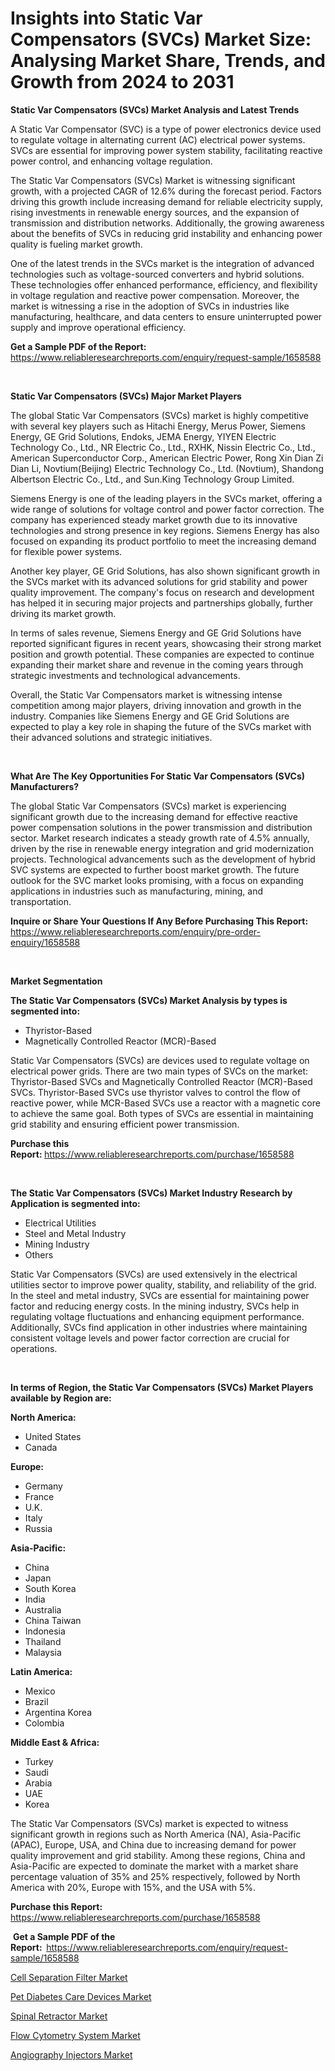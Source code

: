 <p><h1>Insights into Static Var Compensators (SVCs) Market Size: Analysing Market Share, Trends, and Growth from 2024 to 2031</h1></p><p><strong>Static Var Compensators (SVCs) Market Analysis and Latest Trends</strong></p>
<p><p>A Static Var Compensator (SVC) is a type of power electronics device used to regulate voltage in alternating current (AC) electrical power systems. SVCs are essential for improving power system stability, facilitating reactive power control, and enhancing voltage regulation.</p><p>The Static Var Compensators (SVCs) Market is witnessing significant growth, with a projected CAGR of 12.6% during the forecast period. Factors driving this growth include increasing demand for reliable electricity supply, rising investments in renewable energy sources, and the expansion of transmission and distribution networks. Additionally, the growing awareness about the benefits of SVCs in reducing grid instability and enhancing power quality is fueling market growth.</p><p>One of the latest trends in the SVCs market is the integration of advanced technologies such as voltage-sourced converters and hybrid solutions. These technologies offer enhanced performance, efficiency, and flexibility in voltage regulation and reactive power compensation. Moreover, the market is witnessing a rise in the adoption of SVCs in industries like manufacturing, healthcare, and data centers to ensure uninterrupted power supply and improve operational efficiency.</p></p>
<p><strong>Get a Sample PDF of the Report:&nbsp;</strong> <a href="https://www.reliableresearchreports.com/enquiry/request-sample/1658588">https://www.reliableresearchreports.com/enquiry/request-sample/1658588</a></p>
<p>&nbsp;</p>
<p><strong>Static Var Compensators (SVCs) Major Market Players</strong></p>
<p><p>The global Static Var Compensators (SVCs) market is highly competitive with several key players such as Hitachi Energy, Merus Power, Siemens Energy, GE Grid Solutions, Endoks, JEMA Energy, YIYEN Electric Technology Co., Ltd., NR Electric Co., Ltd., RXHK, Nissin Electric Co., Ltd., American Superconductor Corp., American Electric Power, Rong Xin Dian Zi Dian Li, Novtium(Beijing) Electric Technology Co., Ltd. (Novtium), Shandong Albertson Electric Co., Ltd., and Sun.King Technology Group Limited.</p><p>Siemens Energy is one of the leading players in the SVCs market, offering a wide range of solutions for voltage control and power factor correction. The company has experienced steady market growth due to its innovative technologies and strong presence in key regions. Siemens Energy has also focused on expanding its product portfolio to meet the increasing demand for flexible power systems.</p><p>Another key player, GE Grid Solutions, has also shown significant growth in the SVCs market with its advanced solutions for grid stability and power quality improvement. The company's focus on research and development has helped it in securing major projects and partnerships globally, further driving its market growth.</p><p>In terms of sales revenue, Siemens Energy and GE Grid Solutions have reported significant figures in recent years, showcasing their strong market position and growth potential. These companies are expected to continue expanding their market share and revenue in the coming years through strategic investments and technological advancements.</p><p>Overall, the Static Var Compensators market is witnessing intense competition among major players, driving innovation and growth in the industry. Companies like Siemens Energy and GE Grid Solutions are expected to play a key role in shaping the future of the SVCs market with their advanced solutions and strategic initiatives.</p></p>
<p>&nbsp;</p>
<p><strong>What Are The Key Opportunities For Static Var Compensators (SVCs) Manufacturers?</strong></p>
<p><p>The global Static Var Compensators (SVCs) market is experiencing significant growth due to the increasing demand for effective reactive power compensation solutions in the power transmission and distribution sector. Market research indicates a steady growth rate of 4.5% annually, driven by the rise in renewable energy integration and grid modernization projects. Technological advancements such as the development of hybrid SVC systems are expected to further boost market growth. The future outlook for the SVC market looks promising, with a focus on expanding applications in industries such as manufacturing, mining, and transportation.</p></p>
<p><strong>Inquire or Share Your Questions If Any Before Purchasing This Report:</strong> <a href="https://www.reliableresearchreports.com/enquiry/pre-order-enquiry/1658588">https://www.reliableresearchreports.com/enquiry/pre-order-enquiry/1658588</a></p>
<p>&nbsp;</p>
<p><strong>Market Segmentation</strong></p>
<p><strong>The Static Var Compensators (SVCs) Market Analysis by types is segmented into:</strong></p>
<p><ul><li>Thyristor-Based</li><li>Magnetically Controlled Reactor (MCR)-Based</li></ul></p>
<p><p>Static Var Compensators (SVCs) are devices used to regulate voltage on electrical power grids. There are two main types of SVCs on the market: Thyristor-Based SVCs and Magnetically Controlled Reactor (MCR)-Based SVCs. Thyristor-Based SVCs use thyristor valves to control the flow of reactive power, while MCR-Based SVCs use a reactor with a magnetic core to achieve the same goal. Both types of SVCs are essential in maintaining grid stability and ensuring efficient power transmission.</p></p>
<p><strong>Purchase this Report:&nbsp;</strong><a href="https://www.reliableresearchreports.com/purchase/1658588">https://www.reliableresearchreports.com/purchase/1658588</a></p>
<p>&nbsp;</p>
<p><strong>The Static Var Compensators (SVCs) Market Industry Research by Application is segmented into:</strong></p>
<p><ul><li>Electrical Utilities</li><li>Steel and Metal Industry</li><li>Mining Industry</li><li>Others</li></ul></p>
<p><p>Static Var Compensators (SVCs) are used extensively in the electrical utilities sector to improve power quality, stability, and reliability of the grid. In the steel and metal industry, SVCs are essential for maintaining power factor and reducing energy costs. In the mining industry, SVCs help in regulating voltage fluctuations and enhancing equipment performance. Additionally, SVCs find application in other industries where maintaining consistent voltage levels and power factor correction are crucial for operations.</p></p>
<p>&nbsp;</p>
<p><strong>In terms of Region, the Static Var Compensators (SVCs) Market Players available by Region are:</strong></p>
<p>
    <p> <strong> North America: </strong>
        <ul>
            <li>United States</li>
            <li>Canada</li>
        </ul>
        </p> 
    <p> <strong> Europe: </strong>
        <ul>
            <li>Germany</li>
            <li>France</li>
            <li>U.K.</li>
            <li>Italy</li>
            <li>Russia</li>
        </ul>
        </p> 
    <p> <strong> Asia-Pacific: </strong>
        <ul>
            <li>China</li>
            <li>Japan</li>
            <li>South Korea</li>
            <li>India</li>
            <li>Australia</li>
            <li>China Taiwan</li>
            <li>Indonesia</li>
            <li>Thailand</li>
            <li>Malaysia</li>
        </ul>
        </p> 
    <p> <strong> Latin America: </strong>
        <ul>
            <li>Mexico</li>
            <li>Brazil</li>
            <li>Argentina Korea</li>
            <li>Colombia</li>
        </ul>
        </p> 
    <p> <strong> Middle East & Africa: </strong>
        <ul>
            <li>Turkey</li>
            <li>Saudi</li>
            <li>Arabia</li>
            <li>UAE</li>
            <li>Korea</li>
        </ul>
    </p>
    </p>
<p><p>The Static Var Compensators (SVCs) market is expected to witness significant growth in regions such as North America (NA), Asia-Pacific (APAC), Europe, USA, and China due to increasing demand for power quality improvement and grid stability. Among these regions, China and Asia-Pacific are expected to dominate the market with a market share percentage valuation of 35% and 25% respectively, followed by North America with 20%, Europe with 15%, and the USA with 5%.</p></p>
<p><strong>Purchase this Report: </strong><a href="https://www.reliableresearchreports.com/purchase/1658588">https://www.reliableresearchreports.com/purchase/1658588</a></p>
<p>&nbsp;<strong>Get a Sample PDF of the Report:&nbsp;&nbsp;</strong><a href="https://www.reliableresearchreports.com/enquiry/request-sample/1658588">https://www.reliableresearchreports.com/enquiry/request-sample/1658588</a></p>
<p><strong></strong></p>
<p><p><a href="https://medium.com/@benjaminchavez7555/cell-separation-filter-market-insights-into-market-cagr-market-trends-and-growth-strategies-f3662996edd0">Cell Separation Filter Market</a></p><p><a href="https://medium.com/@benjaminchavez7555/pet-diabetes-care-devices-nbsp-market-focuses-on-market-share-size-and-projected-forecast-till-659f4df69a23">Pet Diabetes Care Devices Market</a></p><p><a href="https://medium.com/@benjaminchavez7555/spinal-retractor-market-analysis-and-sze-forecasted-for-period-from-2024-to-2031-2107cfb56ab7">Spinal Retractor Market</a></p><p><a href="https://medium.com/@benjaminchavez7555/flow-cytometry-system-market-report-reveals-the-latest-trends-and-growth-opportunities-of-this-b518af8175f2">Flow Cytometry System Market</a></p><p><a href="https://medium.com/@benjaminchavez7555/angiography-injectors-market-exploring-market-share-market-trends-and-future-growth-a83f870714fc">Angiography Injectors Market</a></p></p>